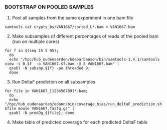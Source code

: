 ### BOOTSTRAP ON POOLED SAMPLES

1) Pool all samples from the same experiment in one bam file
```
samtools cat crypts_bs/VAN1667/sorted_L*.bam > VAN1667.bam
```
2) Make subsamples of different percentages of reads of the pooled bam (run on multiple cores)
```
for f in $(seq 15 5 95);
  do
  echo "/hpc/hub_oudenaarden/bdebarbanson/bin/samtools-1.4.1/samtools view -s 0.$f  -o VAN1667.$f.bam -@ 8 VAN1667.bam" |
  qsubl -N subsmp.${f} -pe threaded 9;
  done
```

3) Run DeltaF prediction on all subsamples
```
for file in VAN1667_[123456789]*.bam;
  do
  echo "/hpc/hub_oudenaarden/edann/bin/coverage_bias/run_deltaF_prediction.sh $file mouse VAN1667.fastq.gz" |
  qsubl -N predDg_${file}; done
```

4) Make table of predicted coverage for each predicted DeltaF table
```

```
